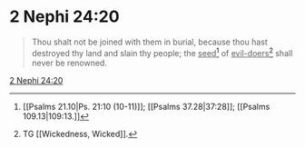 # 2 Nephi 24:20

> Thou shalt not be joined with them in burial, because thou hast destroyed thy land and slain thy people; the <u>seed</u>[^a] of <u>evil-doers</u>[^b] shall never be renowned.

[2 Nephi 24:20](https://www.churchofjesuschrist.org/study/scriptures/bofm/2-ne/24?lang=eng&id=p20#p20)


[^a]: [[Psalms 21.10|Ps. 21:10 (10-11)]]; [[Psalms 37.28|37:28]]; [[Psalms 109.13|109:13.]]
[^b]: TG [[Wickedness, Wicked]].
